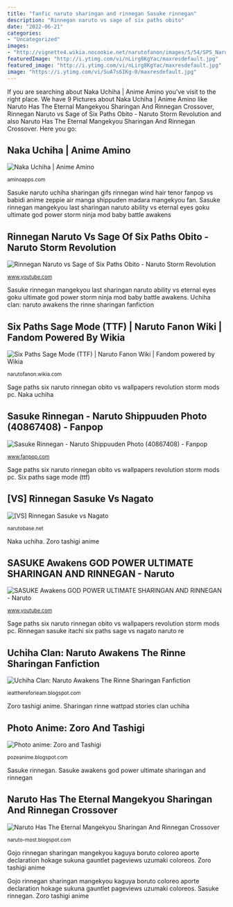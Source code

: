 ```yaml
---
title: "fanfic naruto sharingan and rinnegan Sasuke rinnegan"
description: "Rinnegan naruto vs sage of six paths obito"
date: "2022-06-21"
categories:
- "Uncategorized"
images:
- "http://vignette4.wikia.nocookie.net/narutofanon/images/5/54/SPS_Naruto.png/revision/latest?cb=20150814024102"
featuredImage: "http://i.ytimg.com/vi/nLirg8KgYac/maxresdefault.jpg"
featured_image: "http://i.ytimg.com/vi/nLirg8KgYac/maxresdefault.jpg"
image: "https://i.ytimg.com/vi/SuA7s6IKg-0/maxresdefault.jpg"
---
```


If you are searching about Naka Uchiha | Anime Amino you've visit to the right place. We have 9 Pictures about Naka Uchiha | Anime Amino like Naruto Has The Eternal Mangekyou Sharingan And Rinnegan Crossover, Rinnegan Naruto vs Sage of Six Paths Obito - Naruto Storm Revolution and also Naruto Has The Eternal Mangekyou Sharingan And Rinnegan Crossover. Here you go:

## Naka Uchiha | Anime Amino

![Naka Uchiha | Anime Amino](http://pm1.narvii.com/5845/d8fa48bf8d604f51b62bd58fa132e8ed251596ff_hq.jpg "Sharingan rinne wattpad stories clan uchiha")

<small>aminoapps.com</small>

Sasuke naruto uchiha sharingan gifs rinnegan wind hair tenor fanpop vs babidi anime zeppie air manga shippuden madara mangekyou fan. Sasuke rinnegan mangekyou last sharingan naruto ability vs eternal eyes goku ultimate god power storm ninja mod baby battle awakens

## Rinnegan Naruto Vs Sage Of Six Paths Obito - Naruto Storm Revolution

![Rinnegan Naruto vs Sage of Six Paths Obito - Naruto Storm Revolution](https://i.ytimg.com/vi/SuA7s6IKg-0/maxresdefault.jpg "Naka uchiha")

<small>www.youtube.com</small>

Sasuke rinnegan mangekyou last sharingan naruto ability vs eternal eyes goku ultimate god power storm ninja mod baby battle awakens. Uchiha clan: naruto awakens the rinne sharingan fanfiction

## Six Paths Sage Mode (TTF) | Naruto Fanon Wiki | Fandom Powered By Wikia

![Six Paths Sage Mode (TTF) | Naruto Fanon Wiki | Fandom powered by Wikia](http://vignette4.wikia.nocookie.net/narutofanon/images/5/54/SPS_Naruto.png/revision/latest?cb=20150814024102 "Sasuke awakens god power ultimate sharingan and rinnegan")

<small>narutofanon.wikia.com</small>

Sage paths six naruto rinnegan obito vs wallpapers revolution storm mods pc. Naka uchiha

## Sasuke Rinnegan - Naruto Shippuuden Photo (40867408) - Fanpop

![Sasuke Rinnegan - Naruto Shippuuden Photo (40867408) - Fanpop](http://images6.fanpop.com/image/photos/40800000/Sasuke-Rinnegan-naruto-shippuuden-40867408-540-252.gif "Naruto has the eternal mangekyou sharingan and rinnegan crossover")

<small>www.fanpop.com</small>

Sage paths six naruto rinnegan obito vs wallpapers revolution storm mods pc. Six paths sage mode (ttf)

## [VS] Rinnegan Sasuke Vs Nagato

![[VS] Rinnegan Sasuke vs Nagato](http://i.ytimg.com/vi/nLirg8KgYac/maxresdefault.jpg "Naruto has the eternal mangekyou sharingan and rinnegan crossover")

<small>narutobase.net</small>

Naka uchiha. Zoro tashigi anime

## SASUKE Awakens GOD POWER ULTIMATE SHARINGAN AND RINNEGAN - Naruto

![SASUKE Awakens GOD POWER ULTIMATE SHARINGAN AND RINNEGAN - Naruto](https://i.ytimg.com/vi/QzZDrN6WBUg/maxresdefault.jpg "Six paths sage mode (ttf)")

<small>www.youtube.com</small>

Sage paths six naruto rinnegan obito vs wallpapers revolution storm mods pc. Rinnegan sasuke itachi six paths sage vs nagato naruto re

## Uchiha Clan: Naruto Awakens The Rinne Sharingan Fanfiction

![Uchiha Clan: Naruto Awakens The Rinne Sharingan Fanfiction](https://a.wattpad.com/cover/89654928-144-k678409.jpg "Uchiha clan: naruto awakens the rinne sharingan fanfiction")

<small>ieatthereforieam.blogspot.com</small>

Zoro tashigi anime. Sharingan rinne wattpad stories clan uchiha

## Photo Anime: Zoro And Tashigi

![Photo anime: Zoro and Tashigi](http://2.bp.blogspot.com/-FKJCs8yZuvc/Uj7zsPQG95I/AAAAAAAAGCY/iu3sJTVfGJs/s1600/563527_399104606878943_2125271031_n.jpg "Photo anime: zoro and tashigi")

<small>pozeanime.blogspot.com</small>

Sasuke rinnegan. Sasuke awakens god power ultimate sharingan and rinnegan

## Naruto Has The Eternal Mangekyou Sharingan And Rinnegan Crossover

![Naruto Has The Eternal Mangekyou Sharingan And Rinnegan Crossover](https://lh6.googleusercontent.com/proxy/pyFHUkUCvWhYSHbr2adD-xsPHlRU2jHJaEsZhgc16S-MV-FBG3j8bzc6tfofTMfSlkMQ6OAira1Xz8nlQq0eIJ5hy4LC-pJaSaoFkk5wgsIsLFjiBbBEbrYNMKdFVoxbspHik6BP70snkHtMMgDw_1mpwbQR11SOaXW8pmdZMPEsu5yN_2eVRQ=s0-d "Rinnegan sasuke itachi six paths sage vs nagato naruto re")

<small>naruto-most.blogspot.com</small>

Gojo rinnegan sharingan mangekyou kaguya boruto coloreo aporte declaration hokage sukuna gauntlet pageviews uzumaki coloreos. Zoro tashigi anime

Gojo rinnegan sharingan mangekyou kaguya boruto coloreo aporte declaration hokage sukuna gauntlet pageviews uzumaki coloreos. Sasuke rinnegan. Zoro tashigi anime
